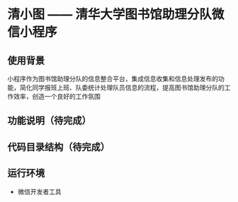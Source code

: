 # 清小图 —— 清华大学图书馆助理分队微信小程序

## 使用背景
小程序作为图书馆助理分队的信息整合平台，集成信息收集和信息处理发布的功能，简化同学报班上班、队委统计处理队员信息的流程，提高图书馆助理分队的工作效率，创造一个良好的工作氛围

## 功能说明（待完成）

## 代码目录结构（待完成）

## 运行环境
+ 微信开发者工具